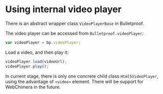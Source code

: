 # Using internal video player

There is an abstract wrapper class `VideoPlayerBase` in Bulletproof.

The video player can be accessed from `Bulletproof.videoPlayer`:

```javascript
var videoPlayer = bp.videoPlayer;
```

Load a video, and then play it:

```javascript
videoPlayer.load(videoUrl);
videoPlayer.play();
```

In current stage, there is only one concrete child class `Html5VideoPlayer`, using the advantage of `<video>` element. There will be support for WebChimera in the future.
